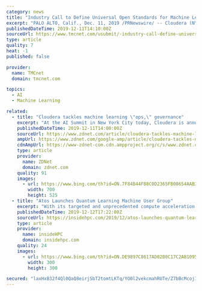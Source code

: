 ```yaml
---
category: news
title: "Industry Call to Define Universal Open Standards for Machine Learning Operations and Governance"
excerpt: "PALO ALTO, Calif., Dec. 11, 2019 /PRNewswire/ -- Cloudera (NYSE: CLDR), the enterprise data cloud company, today asks for industry participation in defining universal open standards for machine learning operations (MLOps) and machine learning model governance. By contributing to these standards, the community can help companies make the most ..."
publishedDateTime: 2019-12-11T14:10:00Z
sourceUrl: https://www.tmcnet.com/usubmit/-industry-call-define-universal-open-standards-machine-learning-/2019/12/11/9068012.htm
type: article
quality: 7
heat: -1
published: false

provider:
  name: TMCnet
  domain: tmcnet.com

topics:
  - AI
  - Machine Learning

related:
  - title: "Cloudera tackles machine learning \"ops,\" governance"
    excerpt: "At the AI Summit in New York City today, Cloudera is announcing an initiative around operations of the machine learning (ML) workflow, also known as \"MLOps.\" In a nutshell, the company is extending the Apache Atlas platform to accommodate the governance of machine learning assets, in addition to the more conventional data governance and data ..."
    publishedDateTime: 2019-12-11T14:00:00Z
    sourceUrl: https://www.zdnet.com/article/cloudera-tackles-machine-learning-ops-governance/
    ampUrl: https://www.zdnet.com/google-amp/article/cloudera-tackles-machine-learning-ops-governance/
    cdnAmpUrl: https://www-zdnet-com.cdn.ampproject.org/c/s/www.zdnet.com/google-amp/article/cloudera-tackles-machine-learning-ops-governance/
    type: article
    provider:
      name: ZDNet
      domain: zdnet.com
    quality: 91
    images:
      - url: https://www.bing.com/th?id=ON.7F84B44FB8C0D2365FB08654AAB391D3
        width: 700
        height: 525
  - title: "Atos Launches Quantum Learning Machine User Group"
    excerpt: "With its targeted and unprecedented compute acceleration capabilities, notably based on the exascale class supercomputer BullSequana, quantum computing should also promote advances in deep learning, algorithmics and artificial intelligence for areas as various as pharmaceuticals or new materials."
    publishedDateTime: 2019-12-12T17:22:00Z
    sourceUrl: https://insidehpc.com/2019/12/atos-launches-quantum-learning-machine-user-group/
    type: article
    provider:
      name: insideHPC
      domain: insidehpc.com
    quality: 24
    images:
      - url: https://www.bing.com/th?id=ON.DE9897C8617AD02B0C17C2AB1095F016
        width: 300
        height: 300

secured: "laxHxB32f4Ql0QaQ8eirjSbT2tomtLKTq/YO0l2vekcmahRUTe/Z7bBcMcoj1vU4AsaeGVdreP+1KENALOoAOLeHYrxzkOQZpGv6c6A939HqgetCpq9az8cQHl7mx6wIRdhFvMNgoGLjTn274jEoYVTGpO8kq2ZtTkJlt1+Xeuef6D/AH5E91spy8lJ3f0yfuukO6WOsfH1eIAtLg+/3X3RW8vj+ApdVXxV2DvgfgkzOyKyvnIQXiBfGYKQj+uAdjHhPP8L25+2+8Nn8PvI4+A==;GI8X67g7cae2GbEFXhj/3w=="
---
```



